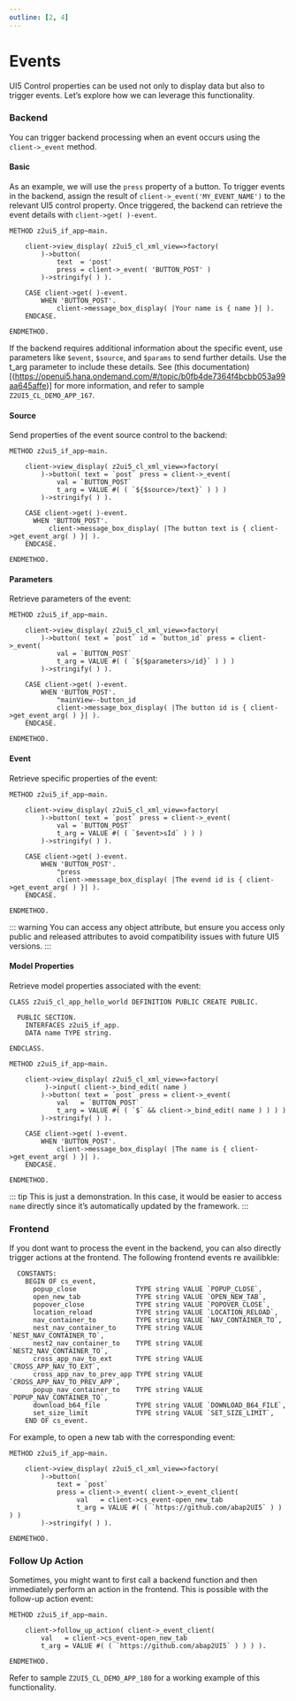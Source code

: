 ```yaml
---
outline: [2, 4]
---
```

# Events

UI5 Control properties can be used not only to display data but also to trigger events. Let’s explore how we can leverage this functionality.

### Backend
You can trigger backend processing when an event occurs using the `client->_event` method.

#### Basic
As an example, we will use the `press` property of a button. To trigger events in the backend, assign the result of `client->_event('MY_EVENT_NAME')` to the relevant UI5 control property. Once triggered, the backend can retrieve the event details with `client->get( )-event`.

```abap
METHOD z2ui5_if_app~main.
 
    client->view_display( z2ui5_cl_xml_view=>factory(
        )->button(
            text  = 'post'
            press = client->_event( 'BUTTON_POST' )
        )->stringify( ) ).

    CASE client->get( )-event.
        WHEN 'BUTTON_POST'.
            client->message_box_display( |Your name is { name }| ).
    ENDCASE.
 
ENDMETHOD.
```
If the backend requires additional information about the specific event, use parameters like `$event`, `$source`, and `$params` to send further details. Use the t_arg parameter to include these details. See (this documentation)[(https://openui5.hana.ondemand.com/#/topic/b0fb4de7364f4bcbb053a99aa645affe)] for more information, and refer to sample `Z2UI5_CL_DEMO_APP_167`.

#### Source
Send properties of the event source control to the backend:
```abap
METHOD z2ui5_if_app~main.
 
    client->view_display( z2ui5_cl_xml_view=>factory(
        )->button( text = `post` press = client->_event( 
            val = `BUTTON_POST` 
            t_arg = VALUE #( ( `${$source>/text}` ) ) ) 
        )->stringify( ) ).
 
    CASE client->get( )-event.
      WHEN 'BUTTON_POST'.
          client->message_box_display( |The button text is { client->get_event_arg( ) }| ).
    ENDCASE.
 
ENDMETHOD.
```

#### Parameters
Retrieve parameters of the event:
```abap
METHOD z2ui5_if_app~main.
 
    client->view_display( z2ui5_cl_xml_view=>factory(
        )->button( text = `post` id = `button_id` press = client->_event( 
            val = `BUTTON_POST` 
            t_arg = VALUE #( ( `${$parameters>/id}` ) ) ) 
        )->stringify( ) ).
 
    CASE client->get( )-event.
        WHEN 'BUTTON_POST'.
            "mainView--button_id
            client->message_box_display( |The button id is { client->get_event_arg( ) }| ).
    ENDCASE.
 
ENDMETHOD.
```

#### Event
Retrieve specific properties of the event:
```abap
METHOD z2ui5_if_app~main.
 
    client->view_display( z2ui5_cl_xml_view=>factory(
        )->button( text = `post` press = client->_event( 
            val = `BUTTON_POST` 
            t_arg = VALUE #( ( `$event>sId` ) ) ) 
        )->stringify( ) ).
 
    CASE client->get( )-event.
        WHEN 'BUTTON_POST'.
            "press
            client->message_box_display( |The evend id is { client->get_event_arg( ) }| ).
    ENDCASE.
 
ENDMETHOD.
```
::: warning
You can access any object attribute, but ensure you access only public and released attributes to avoid compatibility issues with future UI5 versions. 
:::

#### Model Properties
Retrieve model properties associated with the event:
```abap
CLASS z2ui5_cl_app_hello_world DEFINITION PUBLIC CREATE PUBLIC.

  PUBLIC SECTION.
    INTERFACES z2ui5_if_app.
    DATA name TYPE string.

ENDCLASS.

METHOD z2ui5_if_app~main.
 
    client->view_display( z2ui5_cl_xml_view=>factory(
         )->input( client->_bind_edit( name )
        )->button( text = `post` press = client->_event( 
            val   = `BUTTON_POST` 
            t_arg = VALUE #( ( `$` && client->_bind_edit( name ) ) ) )
        )->stringify( ) ).
 
    CASE client->get( )-event.
        WHEN 'BUTTON_POST'.
            client->message_box_display( |The name is { client->get_event_arg( ) }| ).
    ENDCASE.

ENDMETHOD.
```

::: tip
This is just a demonstration. In this case, it would be easier to access `name` directly since it’s automatically updated by the framework.
:::

### Frontend
If you dont want to process the event in the backend, you can also directly trigger actions at the frontend. The following frontend events re availibkle:
```abap
  CONSTANTS:
    BEGIN OF cs_event,
      popup_close               TYPE string VALUE `POPUP_CLOSE`,
      open_new_tab              TYPE string VALUE `OPEN_NEW_TAB`,
      popover_close             TYPE string VALUE `POPOVER_CLOSE`,
      location_reload           TYPE string VALUE `LOCATION_RELOAD`,
      nav_container_to          TYPE string VALUE `NAV_CONTAINER_TO`,
      nest_nav_container_to     TYPE string VALUE `NEST_NAV_CONTAINER_TO`,
      nest2_nav_container_to    TYPE string VALUE `NEST2_NAV_CONTAINER_TO`,
      cross_app_nav_to_ext      TYPE string VALUE `CROSS_APP_NAV_TO_EXT`,
      cross_app_nav_to_prev_app TYPE string VALUE `CROSS_APP_NAV_TO_PREV_APP`,
      popup_nav_container_to    TYPE string VALUE `POPUP_NAV_CONTAINER_TO`,
      download_b64_file         TYPE string VALUE `DOWNLOAD_B64_FILE`,
      set_size_limit            TYPE string VALUE `SET_SIZE_LIMIT`,
    END OF cs_event.
```
For example, to open a new tab with the corresponding event:
```abap
METHOD z2ui5_if_app~main.
 
    client->view_display( z2ui5_cl_xml_view=>factory(
        )->button(
            text = `post`
            press = client->_event( client->_event_client( 
                 val   = client->cs_event-open_new_tab 
                 t_arg = VALUE #( ( `https://github.com/abap2UI5` ) ) ) ) 
        )->stringify( ) ).
 
ENDMETHOD.
```

### Follow Up Action
Sometimes, you might want to first call a backend function and then immediately perform an action in the frontend. This is possible with the follow-up action event:
```abap
METHOD z2ui5_if_app~main.

    client->follow_up_action( client->_event_client( 
        val   = client->cs_event-open_new_tab 
        t_arg = VALUE #( ( `https://github.com/abap2UI5` ) ) ) ).

ENDMETHOD.
```
Refer to sample `Z2UI5_CL_DEMO_APP_180` for a working example of this functionality.
